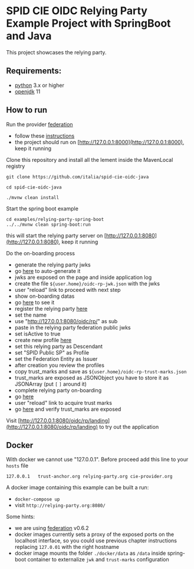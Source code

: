 # SPID CIE OIDC Relying Party Example Project with SpringBoot and Java

This project showcases the relying party.

## Requirements:

- [python](https://www.python.org/downloads/) 3.x or higher
- [openjdk](https://openjdk.java.net/) 11

## How to run

Run the provider [federation](https://github.com/italia/spid-cie-oidc-django)

- follow these [instructions](https://github.com/italia/spid-cie-oidc-django/blob/main/docs/SETUP.md)
- the project should run on [http://127.0.0.1:8000](http://127.0.0.1:8000), keep it running


Clone this repository and install all the lement inside the MavenLocal registry
```
git clone https://github.com/italia/spid-cie-oidc-java

cd spid-cie-oidc-java

./mvnw clean install
```


Start the spring boot example

```
cd examples/relying-party-spring-boot
../../mvnw clean spring-boot:run
```

this will start the relying party server on [http://127.0.0.1:8080](http://127.0.0.1:8080), keep it running



Do the on-boarding process
- generate the relying party jwks
- go [here](http://127.0.0.1:8080/) to auto-generate it
- jwks are exposed on the page and inside application log
- create the file `${user.home}/oidc-rp-jwk.json` with the jwks
- user "reload" link to proceed with next step
- show on-boarding datas
- go [here](http://127.0.0.1:8080/) to see it
- register the relying party [here](http://127.0.0.1:8000/admin/spid_cie_oidc_authority/federationdescendant/add)
- set the name
- use "http://127.0.0.1:8080/oidc/rp/" as sub
- paste in the relying party federation public jwks
- set isActive to true
- create new profile [here](http://127.0.0.1:8000/admin/spid_cie_oidc_authority/federationentityassignedprofile/add/)
- set this relying party as Descendant
- set "SPID Public SP" as Profile
- set the Federation Entity as Issuer
- after creation you review the profiles
- copy trust_marks and save as `${user.home}/oidc-rp-trust-marks.json`
- trust_marks are exposed as JSONObject you have to store it as JSONArray (put `[` `]` around it)
- complete relying party on-boarding
- go [here](http://127.0.0.1:8080/)
- user "reload" link to acquire trust marks
- go [here](http://127.0.0.1:8080/oidc/rp/.well-known/openid-federation?format=json) and verify trust_marks are exposed


Visit [http://127.0.0.1:8080/oidc/rp/landing](http://127.0.0.1:8080/oidc/rp/landing) to try out the application


## Docker

With docker we cannot use "127.0.0.1". Before proceed add this line to your `hosts` file

```
127.0.0.1   trust-anchor.org relying-party.org cie-provider.org
```

A docker image containing this example can be built a run:
- `docker-compose up`
- visit `http://relying-party.org:8080/`

Some hints:
- we are using [federation](https://github.com/italia/spid-cie-oidc-django) v0.6.2
- docker images currently sets a proxy of the exposed ports on the localhost interface, so you could use
previous chapter instructions replacing `127.0.01` with the right hostname
- docker image mounts the folder `./docker/data` as `/data` inside spring-boot container to externalize `jwk` and `trust-marks` configuration


